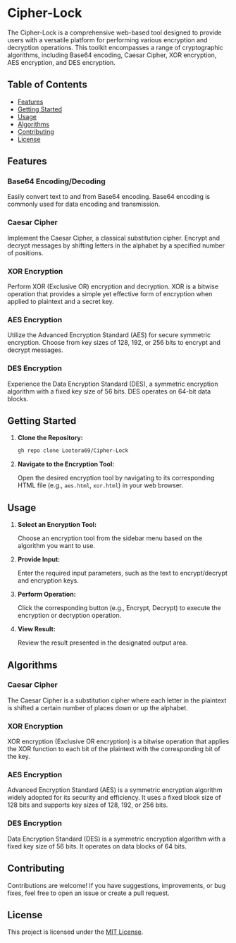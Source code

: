 # Cipher-Lock

The Cipher-Lock is a comprehensive web-based tool designed to provide users with a versatile platform for performing various encryption and decryption operations. This toolkit encompasses a range of cryptographic algorithms, including Base64 encoding, Caesar Cipher, XOR encryption, AES encryption, and DES encryption.

## Table of Contents

- [Features](#features)
- [Getting Started](#getting-started)
- [Usage](#usage)
- [Algorithms](#algorithms)
- [Contributing](#contributing)
- [License](#license)

## Features

### Base64 Encoding/Decoding

Easily convert text to and from Base64 encoding. Base64 encoding is commonly used for data encoding and transmission.

### Caesar Cipher

Implement the Caesar Cipher, a classical substitution cipher. Encrypt and decrypt messages by shifting letters in the alphabet by a specified number of positions.

### XOR Encryption

Perform XOR (Exclusive OR) encryption and decryption. XOR is a bitwise operation that provides a simple yet effective form of encryption when applied to plaintext and a secret key.

### AES Encryption

Utilize the Advanced Encryption Standard (AES) for secure symmetric encryption. Choose from key sizes of 128, 192, or 256 bits to encrypt and decrypt messages.

### DES Encryption

Experience the Data Encryption Standard (DES), a symmetric encryption algorithm with a fixed key size of 56 bits. DES operates on 64-bit data blocks.

## Getting Started

1. **Clone the Repository:**

    ```bash
    gh repo clone Lootera69/Cipher-Lock
    ```

2. **Navigate to the Encryption Tool:**

    Open the desired encryption tool by navigating to its corresponding HTML file (e.g., `aes.html`, `xor.html`) in your web browser.

## Usage

1. **Select an Encryption Tool:**

    Choose an encryption tool from the sidebar menu based on the algorithm you want to use.

2. **Provide Input:**

    Enter the required input parameters, such as the text to encrypt/decrypt and encryption keys.

3. **Perform Operation:**

    Click the corresponding button (e.g., Encrypt, Decrypt) to execute the encryption or decryption operation.

4. **View Result:**

    Review the result presented in the designated output area.

## Algorithms

### Caesar Cipher

The Caesar Cipher is a substitution cipher where each letter in the plaintext is shifted a certain number of places down or up the alphabet.

### XOR Encryption

XOR encryption (Exclusive OR encryption) is a bitwise operation that applies the XOR function to each bit of the plaintext with the corresponding bit of the key.

### AES Encryption

Advanced Encryption Standard (AES) is a symmetric encryption algorithm widely adopted for its security and efficiency. It uses a fixed block size of 128 bits and supports key sizes of 128, 192, or 256 bits.

### DES Encryption

Data Encryption Standard (DES) is a symmetric encryption algorithm with a fixed key size of 56 bits. It operates on data blocks of 64 bits.

## Contributing

Contributions are welcome! If you have suggestions, improvements, or bug fixes, feel free to open an issue or create a pull request.

## License

This project is licensed under the [MIT License](LICENSE).
